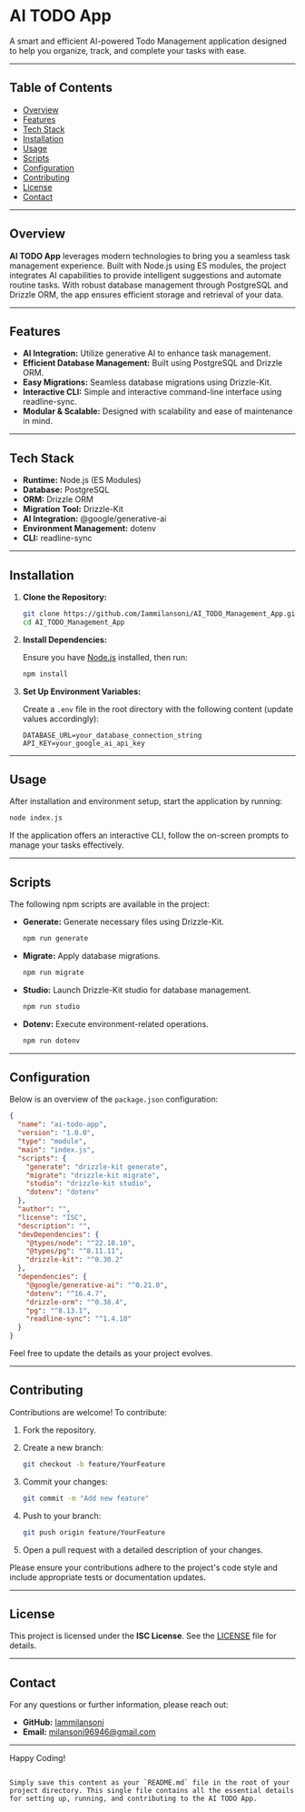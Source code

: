 
# AI TODO App

A smart and efficient AI-powered Todo Management application designed to help you organize, track, and complete your tasks with ease.

---

## Table of Contents

- [Overview](#overview)
- [Features](#features)
- [Tech Stack](#tech-stack)
- [Installation](#installation)
- [Usage](#usage)
- [Scripts](#scripts)
- [Configuration](#configuration)
- [Contributing](#contributing)
- [License](#license)
- [Contact](#contact)

---

## Overview

**AI TODO App** leverages modern technologies to bring you a seamless task management experience. Built with Node.js using ES modules, the project integrates AI capabilities to provide intelligent suggestions and automate routine tasks. With robust database management through PostgreSQL and Drizzle ORM, the app ensures efficient storage and retrieval of your data.

---

## Features

- **AI Integration:** Utilize generative AI to enhance task management.
- **Efficient Database Management:** Built using PostgreSQL and Drizzle ORM.
- **Easy Migrations:** Seamless database migrations using Drizzle-Kit.
- **Interactive CLI:** Simple and interactive command-line interface using readline-sync.
- **Modular & Scalable:** Designed with scalability and ease of maintenance in mind.

---

## Tech Stack

- **Runtime:** Node.js (ES Modules)
- **Database:** PostgreSQL
- **ORM:** Drizzle ORM
- **Migration Tool:** Drizzle-Kit
- **AI Integration:** @google/generative-ai
- **Environment Management:** dotenv
- **CLI:** readline-sync

---

## Installation

1. **Clone the Repository:**

   ```bash
   git clone https://github.com/Iammilansoni/AI_TODO_Management_App.git
   cd AI_TODO_Management_App
   ```

2. **Install Dependencies:**

   Ensure you have [Node.js](https://nodejs.org/) installed, then run:

   ```bash
   npm install
   ```

3. **Set Up Environment Variables:**

   Create a `.env` file in the root directory with the following content (update values accordingly):

   ```env
   DATABASE_URL=your_database_connection_string
   API_KEY=your_google_ai_api_key
   ```

---

## Usage

After installation and environment setup, start the application by running:

```bash
node index.js
```

If the application offers an interactive CLI, follow the on-screen prompts to manage your tasks effectively.

---

## Scripts

The following npm scripts are available in the project:

- **Generate:** Generate necessary files using Drizzle-Kit.
  
  ```bash
  npm run generate
  ```

- **Migrate:** Apply database migrations.
  
  ```bash
  npm run migrate
  ```

- **Studio:** Launch Drizzle-Kit studio for database management.
  
  ```bash
  npm run studio
  ```

- **Dotenv:** Execute environment-related operations.
  
  ```bash
  npm run dotenv
  ```

---

## Configuration

Below is an overview of the `package.json` configuration:

```json
{
  "name": "ai-todo-app",
  "version": "1.0.0",
  "type": "module",
  "main": "index.js",
  "scripts": {
    "generate": "drizzle-kit generate",
    "migrate": "drizzle-kit migrate",
    "studio": "drizzle-kit studio",
    "dotenv": "dotenv"
  },
  "author": "",
  "license": "ISC",
  "description": "",
  "devDependencies": {
    "@types/node": "^22.10.10",
    "@types/pg": "^8.11.11",
    "drizzle-kit": "^0.30.2"
  },
  "dependencies": {
    "@google/generative-ai": "^0.21.0",
    "dotenv": "^16.4.7",
    "drizzle-orm": "^0.38.4",
    "pg": "^8.13.1",
    "readline-sync": "^1.4.10"
  }
}
```

Feel free to update the details as your project evolves.

---

## Contributing

Contributions are welcome! To contribute:

1. Fork the repository.
2. Create a new branch:

   ```bash
   git checkout -b feature/YourFeature
   ```

3. Commit your changes:

   ```bash
   git commit -m "Add new feature"
   ```

4. Push to your branch:

   ```bash
   git push origin feature/YourFeature
   ```

5. Open a pull request with a detailed description of your changes.

Please ensure your contributions adhere to the project's code style and include appropriate tests or documentation updates.

---

## License

This project is licensed under the **ISC License**. See the [LICENSE](LICENSE) file for details.

---

## Contact

For any questions or further information, please reach out:

- **GitHub:** [Iammilansoni](https://github.com/Iammilansoni)
- **Email:** [milansoni96946@gmail.com](mailto:milansoni96946@gmail.com)

---

Happy Coding!
```

Simply save this content as your `README.md` file in the root of your project directory. This single file contains all the essential details for setting up, running, and contributing to the AI TODO App.
